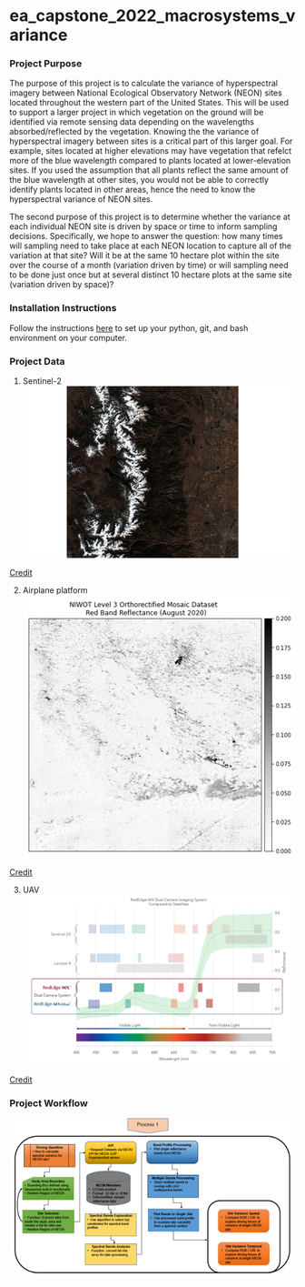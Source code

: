 # ea_capstone_2022_macrosystems_variance

### Project Purpose
The purpose of this project is to calculate the variance of hyperspectral imagery between National Ecological Observatory Network (NEON) sites located throughout the western part of the United States. This will be used to support a larger project in which vegetation on the ground will be identified via remote sensing data depending on the wavelengths absorbed/reflected by the vegetation. Knowing the the variance of hyperspectral imagery between sites is a critical part of this larger goal. For example, sites located at higher elevations may have vegetation that refelct more of the blue wavelength compared to plants located at lower-elevation sites. If you used the assumption that all plants reflect the same amount of the blue wavelength at other sites, you would not be able to correctly identify plants located in other areas, hence the need to know the hyperspectral variance of NEON sites. 

The second purpose of this project is to determine whether the variance at each individual NEON site is driven by space or time to inform sampling decisions. Specifically, we hope to answer the question: how many times will sampling need to take place at each NEON location to capture all of the variation at that site? Will it be at the same 10 hectare plot within the site over the course of a month (variation driven by time) or will sampling need to be done just once but at several distinct 10 hectare plots at the same site (variation driven by space)? 

### Installation Instructions
Follow the instructions [here](https://www.earthdatascience.org/workshops/setup-earth-analytics-python/) to set up your python, git, and bash environment on your computer.

### Project Data
1. Sentinel-2
![Sentinel-2 Image of Niwot Ridge](/images/sentinel_2_niwot_ridge.png)

[Credit](https://sentinel.esa.int/web/sentinel/missions/sentinel-2)

2. Airplane platform
![NIWOT Level 3 Orthorectified Mosaic Dataset Red Band Reflectance (August 2020)](/images/niwot_red_refl_08_22.png)

[Credit](https://data.neonscience.org/data-products/DP3.30006.001)

3. UAV
![UAV Captured Wavelengths](/images/micasense_wavelength_image.png)

[Credit](https://uavprime.com/wp-content/uploads/2021/04/RedEdge-MX-Dual-Camera-Whitepaper.pdf)

### Project Workflow
![Project Workflow Diagram](/images/workflow_diagram.png)